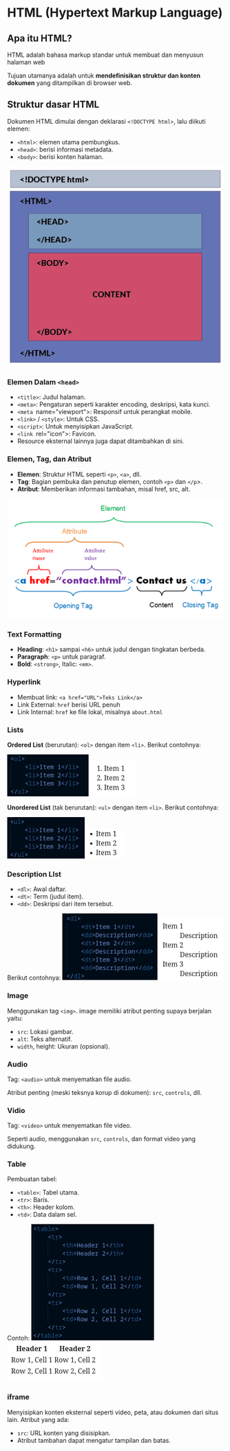 # HTML (Hypertext Markup Language)

## Apa itu HTML?

HTML adalah bahasa markup standar untuk membuat dan menyusun halaman web

Tujuan utamanya adalah untuk **mendefinisikan struktur dan konten dokumen** yang ditampilkan di browser web.

## Struktur dasar HTML

Dokumen HTML dimulai dengan deklarasi `<!DOCTYPE html>`, lalu diikuti elemen:
- `<html>`: elemen utama pembungkus.
- `<head>`: berisi informasi metadata.
- `<body>`: berisi konten halaman.

![HTML](/assets/HTMLStructure.png)

### Elemen Dalam `<head>`

- `<title>`: Judul halaman.
- `<meta>`: Pengaturan seperti karakter encoding, deskripsi, kata kunci.
- `<meta `name="viewport">: Responsif untuk perangkat mobile.
- `<link>` / `<style>`: Untuk CSS.
- `<script>`: Untuk menyisipkan JavaScript.
- `<link `rel="icon">: Favicon.
- Resource eksternal lainnya juga dapat ditambahkan di sini.

### Elemen, Tag, dan Atribut

- **Elemen**: Struktur HTML seperti `<p>`, `<a>`, dll.
- **Tag**: Bagian pembuka dan penutup elemen, contoh `<p>` dan `</p`>.
- **Atribut**: Memberikan informasi tambahan, misal href, src, alt.

![Element](/assets/Element.png)

### Text Formatting

- **Heading**: `<h1>` sampai `<h6>` untuk judul dengan tingkatan berbeda.
- **Paragraph**: `<p>` untuk paragraf.
- **Bold**: `<strong>`, Italic: `<em>`.

### Hyperlink

- Membuat link: `<a href="URL">Teks Link</a>`
- Link External: `href` berisi URL penuh
- Link Internal: `href` ke file lokal, misalnya `about.html`

### Lists

**Ordered List** (berurutan): `<ol>` dengan item `<li>`. Berikut contohnya:

![ol](/assets/ol_li.png)
![ol](/assets/ol_li_hasil.png)

**Unordered List** (tak berurutan): `<ul>` dengan item `<li>`. Berikut contohnya:

![ul](/assets/ul_li.png)
![ul](/assets/ul_li_hasil.png)

### Description LIst

- `<dl>`: Awal daftar.
- `<dt>`: Term (judul item).
- `<dd>`: Deskripsi dari item tersebut.

Berikut contohnya:
![dl](/assets/dl.png)
![dl_hasil](/assets/dl_hasil.png)

### Image

Menggunakan tag `<img>`. image memiliki atribut penting supaya berjalan yaitu:
- `src`: Lokasi gambar.
- `alt`: Teks alternatif.
- `width`, height: Ukuran (opsional).

### Audio

Tag: `<audio>` untuk menyematkan file audio.

Atribut penting (meski teksnya korup di dokumen): `src`, `controls`, dll.

### Vidio

Tag: `<video>` untuk menyematkan file video.

Seperti audio, menggunakan `src`, `controls`, dan format video yang didukung.

### Table

Pembuatan tabel:
- `<table>`: Tabel utama.
- `<tr>`: Baris.
- `<th>`: Header kolom.
- `<td>`: Data dalam sel.

Contoh:
![table](/assets/table.png)
![table_hasil](/assets/table_hasil.png)

### iframe

Menyisipkan konten eksternal seperti video, peta, atau dokumen dari situs lain. Atribut yang ada:
- `src`: URL konten yang disisipkan.
- Atribut tambahan dapat mengatur tampilan dan batas.
